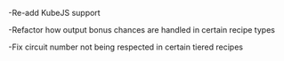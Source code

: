 -Re-add KubeJS support

-Refactor how output bonus chances are handled in certain recipe types

-Fix circuit number not being respected in certain tiered recipes